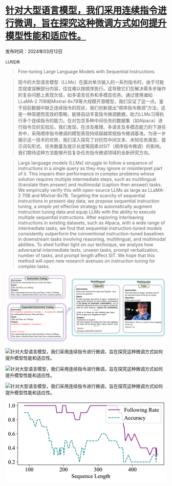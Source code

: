 # [针对大型语言模型，我们采用连续指令进行微调，旨在探究这种微调方式如何提升模型性能和适应性。](https://arxiv.org/abs/2403.07794)

发布时间：2024年03月12日

`LLM应用`

> Fine-tuning Large Language Models with Sequential Instructions

> 现今的大型语言模型（LLMs）在面对单次输入的一系列指令时，由于可能忽视或误解部分内容，往往难以按顺序执行。这导致它们在解决需多步操作的复杂问题上表现欠佳，如多语言任务和多模态任务。通过使用诸如LLaMA-2 70B和Mixtral-8x7B等大规模开源模型，我们实证了这一点。鉴于目前数据中缺乏连续指令的现状，我们创新提出“顺序指令微调”方法，这是一种简便而高效的策略，能够自动丰富指令微调数据，助力LLMs习得执行多个连续指令的能力。在对包含多种中间任务的数据集（如Alpaca）进行指令交织实验后，我们发现，在涉及推理、多语言及多模态能力的下游任务中，采用顺序指令微调的模型表现持续超越常规指令微调基准。为进一步揭示这一技术的优势，我们深入探究了对抗性中间文本、未知任务类型、提示词句形式、任务数量及提示长度等因素对SIT（顺序指令微调）的影响。我们期待这种方法能够开启复杂任务指令微调领域的全新研究方向。

> Large language models (LLMs) struggle to follow a sequence of instructions in a single query as they may ignore or misinterpret part of it. This impairs their performance in complex problems whose solution requires multiple intermediate steps, such as multilingual (translate then answer) and multimodal (caption then answer) tasks. We empirically verify this with open-source LLMs as large as LLaMA-2 70B and Mixtral-8x7B. Targeting the scarcity of sequential instructions in present-day data, we propose sequential instruction tuning, a simple yet effective strategy to automatically augment instruction tuning data and equip LLMs with the ability to execute multiple sequential instructions. After exploring interleaving instructions in existing datasets, such as Alpaca, with a wide range of intermediate tasks, we find that sequential instruction-tuned models consistently outperform the conventional instruction-tuned baselines in downstream tasks involving reasoning, multilingual, and multimodal abilities. To shed further light on our technique, we analyse how adversarial intermediate texts, unseen tasks, prompt verbalization, number of tasks, and prompt length affect SIT. We hope that this method will open new research avenues on instruction tuning for complex tasks.

![针对大型语言模型，我们采用连续指令进行微调，旨在探究这种微调方式如何提升模型性能和适应性。](../../../paper_images/2403.07794/x1.png)

![针对大型语言模型，我们采用连续指令进行微调，旨在探究这种微调方式如何提升模型性能和适应性。](../../../paper_images/2403.07794/)

![针对大型语言模型，我们采用连续指令进行微调，旨在探究这种微调方式如何提升模型性能和适应性。](../../../paper_images/2403.07794/)

![针对大型语言模型，我们采用连续指令进行微调，旨在探究这种微调方式如何提升模型性能和适应性。](../../../paper_images/2403.07794/)

![针对大型语言模型，我们采用连续指令进行微调，旨在探究这种微调方式如何提升模型性能和适应性。](../../../paper_images/2403.07794/x2.png)